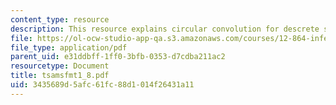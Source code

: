 ```yaml
---
content_type: resource
description: This resource explains circular convolution for descrete sequences.
file: https://ol-ocw-studio-app-qa.s3.amazonaws.com/courses/12-864-inference-from-data-and-models-spring-2005/3435689d5afc61fc88d1014f26431a11_tsamsfmt1_8.pdf
file_type: application/pdf
parent_uid: e31ddbff-1ff0-3bfb-0353-d7cdba211ac2
resourcetype: Document
title: tsamsfmt1_8.pdf
uid: 3435689d-5afc-61fc-88d1-014f26431a11
---
```

